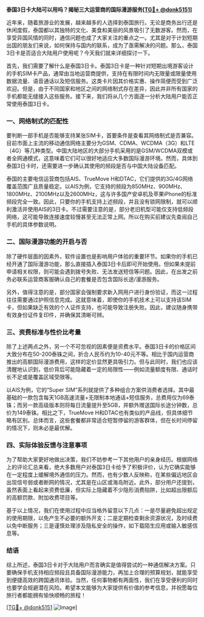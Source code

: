 **泰国3日卡大陆可以用吗？揭秘三大运营商的国际漫游服务[[TG💪+ @donk5151](https://t.me/s/donk5151)]**

近年来，随着旅游业的发展，越来越多的人选择到泰国旅行。无论是商务出行还是休闲度假，泰国都以其独特的文化、美食和美丽的风景吸引了无数游客。然而，在享受异国风情的同时，通信问题也成了大家关注的重点之一。尤其是对于计划短期出国的朋友们来说，如何保持与国内的联系，成为了亟需解决的问题。那么，泰国3日卡是否适合大陆用户使用呢？今天我们就来详细探讨一下。

首先，我们需要了解什么是泰国3日卡。泰国3日卡是一种针对短期出境游客设计的手机SIM卡产品，通常由当地运营商提供，支持在有限时间内无限量或限量使用数据流量、语音通话以及短信服务。这类卡片因其价格实惠、操作简便而受到广泛欢迎。但是，由于不同国家和地区之间的网络制式存在差异，因此并非所有国家的手机都能无缝接入这些服务。接下来，我们将从几个方面逐一分析大陆用户能否正常使用泰国3日卡。

### 一、网络制式的匹配性

要判断一部手机是否能够支持某张SIM卡，首要条件是查看其网络制式是否兼容。目前市面上主流的移动通信网络主要分为GSM、CDMA、WCDMA（3G）和LTE（4G）等几种类型。中国大陆地区的大部分手机采用的是GSM/WCDMA双模或者全网通模式，这意味着它们可以很好地适应大多数国际漫游环境。然而，具体到泰国3日卡时，还需要进一步确认其使用的频段是否与中国大陆设备匹配。

泰国的主要电信运营商包括AIS、TrueMove H和DTAC，它们提供的3G/4G网络覆盖范围广且质量稳定。以AIS为例，它支持的频段为850MHz、900MHz、1800MHz、2100MHz以及2600MHz，这与许多国产安卓机及苹果iPhone的标准频段完全一致。因此，只要你的手机支持上述频段，并且没有锁网限制，就可以顺利激活并使用AIS的3日卡。不过需要注意的是，部分老旧机型可能仅支持低频段网络，这可能导致连接速度较慢甚至无法正常上网。所以在购买前建议先查阅自己手机的具体参数说明。

### 二、国际漫游功能的开启与否

除了硬件层面的因素外，软件设置也是影响用户体验的重要环节。如果你的手机已经开通了国际漫游功能，那么直接插入泰国3日卡后即可开始使用。但如果未提前申请相关权限，则可能会遇到拨号失败、无法发送短信等问题。因此，在出发之前务必联系运营商客服确认自己的套餐是否包含国际长途/漫游服务。

另外，值得注意的是，部分国家会强制要求新入网用户进行身份验证，而这一过程往往需要通过护照信息完成。这就意味着，即使你的手机技术上可以支持该SIM卡，但如果缺乏有效的个人证件支持，也可能导致注册失败。因此，建议随身携带有效身份证件复印件，并确保其清晰可辨。

### 三、资费标准与性价比考量

除了上述两点之外，另一个不可忽视的因素便是资费水平。泰国3日卡的价格区间大致分布在50-200泰铢之间，折合人民币约为10-40元不等。相比于国内运营商推出的高额国际漫游费用，这样的定价显然更具吸引力。但与此同时，我们也应该清醒地认识到，低价背后可能隐藏着一定的局限性——例如流量额度有限、通话时长不足或是覆盖区域受限等。

以AIS为例，它的“Super SIM”系列就提供了多种组合方案供消费者选择。其中最基础的一款包含每天1GB高速流量+无限制本地通话+短信服务，总费用仅为69泰铢；而另一款高级版本则将每日流量提升至5GB，并额外赠送国际长途分钟数，总价为149泰铢。相比之下，TrueMove H和DTAC也有类似的产品线，但具体细节略有区别。总体而言，这些套餐都非常适合短暂停留的游客群体，但在长时间停留的情况下，则未必是最优解。

### 四、实际体验反馈与注意事项

为了帮助大家更好地做出决策，我们不妨参考一下其他用户的亲身经历。根据网络上的评论汇总来看，绝大多数用户对泰国3日卡给予了积极评价，认为它确实能够在一定程度上缓解境外通信的压力。然而，也有少数人反映称，在某些偏远地区会出现信号弱或者断网的情况，尤其是在山区或海岛附近。此外，部分用户还提到，虽然表面上看起来资费低廉，但实际上隐藏着不少隐形消费陷阱，比如超出限额后的高额罚款、附加收费项目等。

基于以上情况，我们在使用过程中应当格外留意以下几点：一是尽量避免超出规定的使用期限，以免产生不必要的额外开支；二是定期检查剩余资源状况，及时续费以免中断服务；三是谨慎处理涉及隐私安全的操作，如下载陌生应用或输入敏感信息等。

### 结语

综上所述，泰国3日卡对于大陆用户而言确实是值得尝试的一种通信解决方案。只要确保手机支持相应频段且具备国际漫游能力，再加上合理的预算规划，就能享受到便捷高效的跨国通讯体验。当然，任何事物都有两面性，我们在享受便利的同时也要学会规避潜在风险。希望本文能够为大家提供有价值的参考信息，并祝愿每位旅行者都能拥有愉快顺畅的旅程！

[[TG💪+ @donk5151](https://t.me/s/donk5151) ![Image](https://i.postimg.cc/rwNCRYN7/Snipaste-2025-04-30-17-27-05.png)]